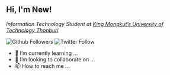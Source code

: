 <h2> Hi, I'm New! </h2>
<p><em>Information Technology Student at <a href="https://www.kmutt.ac.th/en/">King Mongkut’s University of Technology Thonburi</a></em></p>

![Github Followers](https://img.shields.io/github/followers/NewBww?label=Follow&style=social)
![Twitter Follow](https://img.shields.io/twitter/follow/bwwnew?style=social)

- 🌱 I’m currently learning ...
- 💞️ I’m looking to collaborate on ...
- 📫 How to reach me ...
